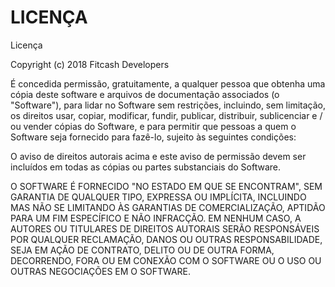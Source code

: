 # LICENÇA
Licença 

Copyright (c) 2018  Fitcash Developers

É concedida permissão, gratuitamente, a qualquer pessoa que obtenha uma cópia
deste software e arquivos de documentação associados (o "Software"), para lidar
no Software sem restrições, incluindo, sem limitação, os direitos
usar, copiar, modificar, fundir, publicar, distribuir, sublicenciar e / ou vender
cópias do Software, e para permitir que pessoas a quem o Software seja
fornecido para fazê-lo, sujeito às seguintes condições:

O aviso de direitos autorais acima e este aviso de permissão devem ser incluídos em
todas as cópias ou partes substanciais do Software.

O SOFTWARE É FORNECIDO "NO ESTADO EM QUE SE ENCONTRAM", SEM GARANTIA DE QUALQUER TIPO, EXPRESSA OU
IMPLÍCITA, INCLUINDO MAS NÃO SE LIMITANDO ÀS GARANTIAS DE COMERCIALIZAÇÃO,
APTIDÃO PARA UM FIM ESPECÍFICO E NÃO INFRACÇÃO. EM NENHUM CASO, A
AUTORES OU TITULARES DE DIREITOS AUTORAIS SERÃO RESPONSÁVEIS POR QUALQUER RECLAMAÇÃO, DANOS OU OUTRAS
RESPONSABILIDADE, SEJA EM AÇÃO DE CONTRATO, DELITO OU DE OUTRA FORMA, DECORRENDO,
FORA OU EM CONEXÃO COM O SOFTWARE OU O USO OU OUTRAS NEGOCIAÇÕES EM
O SOFTWARE.

